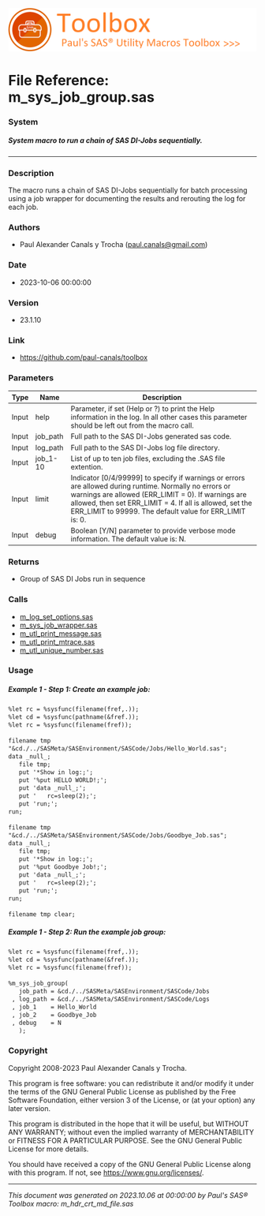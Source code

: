 ![../../misc/images/doc_banner.png](../../misc/images/doc_banner.png)
# 
# File Reference: m_sys_job_group.sas

### System

##### System macro to run a chain of SAS DI-Jobs sequentially.

***

### Description
The macro runs a chain of SAS DI-Jobs sequentially for batch processing using a job wrapper for documenting the results and rerouting the log for each job.

### Authors
* Paul Alexander Canals y Trocha (paul.canals@gmail.com)

### Date
* 2023-10-06 00:00:00

### Version
* 23.1.10

### Link
* https://github.com/paul-canals/toolbox

### Parameters
| Type | Name | Description |
| ---- | ---- | ----------- |
| Input | help | Parameter, if set (Help or ?) to print the Help information in the log. In all other cases this parameter should be left out from the macro call. |
| Input | job_path | Full path to the SAS DI-Jobs generated sas code. |
| Input | log_path | Full path to the SAS DI-Jobs log file directory. |
| Input | job_1-10 | List of up to ten job files, excluding the .SAS file extention. |
| Input | limit | Indicator [0/4/99999] to specify if warnings or errors are allowed during runtime. Normally no errors or warnings are allowed (ERR_LIMIT = 0). If warnings are allowed, then set ERR_LIMIT = 4. If all is allowed, set the ERR_LIMIT to 99999. The default value for ERR_LIMIT is: 0. |
| Input | debug | Boolean [Y/N] parameter to provide verbose mode information. The default value is: N. |

### Returns
* Group of SAS DI Jobs run in sequence

### Calls
* [m_log_set_options.sas](m_log_set_options.md)
* [m_sys_job_wrapper.sas](m_sys_job_wrapper.md)
* [m_utl_print_message.sas](m_utl_print_message.md)
* [m_utl_print_mtrace.sas](m_utl_print_mtrace.md)
* [m_utl_unique_number.sas](m_utl_unique_number.md)

### Usage

##### Example 1 - Step 1: Create an example job:
```sas
%let rc = %sysfunc(filename(fref,.));
%let cd = %sysfunc(pathname(&fref.));
%let rc = %sysfunc(filename(fref));

filename tmp "&cd./../SASMeta/SASEnvironment/SASCode/Jobs/Hello_World.sas";
data _null_;
   file tmp;
   put '*Show in log:;';
   put '%put HELLO WORLD!;';
   put 'data _null_;';
   put '   rc=sleep(2);';
   put 'run;';
run;

filename tmp "&cd./../SASMeta/SASEnvironment/SASCode/Jobs/Goodbye_Job.sas";
data _null_;
   file tmp;
   put '*Show in log:;';
   put '%put Goodbye Job!;';
   put 'data _null_;';
   put '   rc=sleep(2);';
   put 'run;';
run;

filename tmp clear;

```

##### Example 1 - Step 2: Run the example job group:
```sas
%let rc = %sysfunc(filename(fref,.));
%let cd = %sysfunc(pathname(&fref.));
%let rc = %sysfunc(filename(fref));

%m_sys_job_group(
   job_path = &cd./../SASMeta/SASEnvironment/SASCode/Jobs
 , log_path = &cd./../SASMeta/SASEnvironment/SASCode/Logs
 , job_1    = Hello_World
 , job_2    = Goodbye_Job
 , debug    = N
   );

```

### Copyright
Copyright 2008-2023 Paul Alexander Canals y Trocha. 
 
This program is free software: you can redistribute it and/or modify 
it under the terms of the GNU General Public License as published by 
the Free Software Foundation, either version 3 of the License, or 
(at your option) any later version. 
 
This program is distributed in the hope that it will be useful, 
but WITHOUT ANY WARRANTY; without even the implied warranty of 
MERCHANTABILITY or FITNESS FOR A PARTICULAR PURPOSE. See the 
GNU General Public License for more details. 
 
You should have received a copy of the GNU General Public License 
along with this program. If not, see <https://www.gnu.org/licenses/>. 


***
*This document was generated on 2023.10.06 at 00:00:00 by Paul's SAS&reg; Toolbox macro: m_hdr_crt_md_file.sas*
